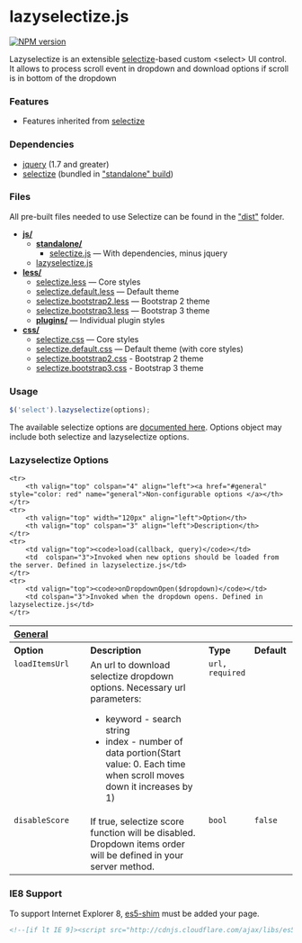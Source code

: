 # lazyselectize.js

[![NPM version](http://img.shields.io/npm/v/lazyselectize.svg?style=flat)](https://www.npmjs.org/package/lazyselectize)

Lazyselectize is an extensible [selectize](https://www.npmjs.com/package/selectize)-based custom &lt;select&gt; UI control. It allows to process scroll event in dropdown and download options if scroll is in bottom of the dropdown

### Features

- Features inherited from [selectize](https://www.npmjs.com/package/selectize)

### Dependencies

- [jquery](https://github.com/jquery/jquery) (1.7 and greater)
- [selectize](https://www.npmjs.com/package/selectize) (bundled in ["standalone" build](node_modules/selectize/dist/js/standalone))

### Files

All pre-built files needed to use Selectize can be found in the ["dist"](dist/) folder.

- [**js/**](dist/js)
	- [**standalone/**](node_modules/selectize/dist/js/standalone)
		- [selectize.js](node_modules/selectize/dist/js/standalone/selectize.js) — With dependencies, minus jquery
	- [lazyselectize.js](lazyselectize.js)
- [**less/**](dist/less)
	- [selectize.less](node_modules/selectize/dist/less/selectize.less) — Core styles
	- [selectize.default.less](node_modules/selectize/dist/less/selectize.default.less) — Default theme
	- [selectize.bootstrap2.less](node_modules/selectize/dist/less/selectize.bootstrap2.less) — Bootstrap 2 theme
	- [selectize.bootstrap3.less](node_modules/selectize/dist/less/selectize.bootstrap3.less) — Bootstrap 3 theme
	- [**plugins/**](node_modules/selectize/dist/less/plugins) — Individual plugin styles
- [**css/**](dist/css)
	- [selectize.css](node_modules/selectize/dist/css/selectize.css) — Core styles
	- [selectize.default.css](node_modules/selectize/dist/css/selectize.default.css) — Default theme (with core styles)
	- [selectize.bootstrap2.css](node_modules/selectize/dist/css/selectize.bootstrap2.css) - Bootstrap 2 theme
	- [selectize.bootstrap3.css](node_modules/selectize/dist/css/selectize.bootstrap3.css) - Bootstrap 3 theme

### Usage

```js
$('select').lazyselectize(options);
```

The available selectize options are [documented here](node_modules/selectize/docs/usage.md).  Options object may include both selectize and lazyselectize options.

### Lazyselectize Options

<table width="100%">
	<tr>
		<th valign="top" colspan="4" align="left"><a href="#general" name="general">General </a></th>
	</tr>
	<tr>
		<th valign="top" width="120px" align="left">Option</th>
		<th valign="top" align="left">Description</th>
		<th valign="top" width="60px" align="left">Type</th>
		<th valign="top" width="60px" align="left">Default</th>
	</tr>
	<tr>
		<td valign="top"><code>loadItemsUrl</code></td>
		<td valign="top">An url to download selectize dropdown options. Necessary url parameters:
<ul>
			<li>
				keyword - search string
			</li>
			<li>
				index - number of data portion(Start value: 0. Each time when scroll moves down it increases by 1)
			</li>
		 </ul>
		</td>
		<td valign="top"><code>url, required</code></td>
		<td valign="top"></td>
	</tr>
	<tr>
		<td valign="top"><code>disableScore</code></td>
		<td valign="top">If true, selectize score function will be disabled. Dropdown items order will be defined in your server method. 
		</td>
		<td valign="top"><code>bool</code></td>
		<td valign="top"><code>false</code></td>
	</tr>
	
	<tr>
		<th valign="top" colspan="4" align="left"><a href="#general" style="color: red" name="general">Non-configurable options </a></th>
	</tr>
	<tr>
		<th valign="top" width="120px" align="left">Option</th>
		<th valign="top" colspan="3" align="left">Description</th>
	</tr>
	<tr>
		<td valign="top"><code>load(callback, query)</code></td>
		<td  colspan="3">Invoked when new options should be loaded from the server. Defined in lazyselectize.js</td>
	</tr>
	<tr>
		<td valign="top"><code>onDropdownOpen($dropdown)</code></td>
		<td colspan="3">Invoked when the dropdown opens. Defined in lazyselectize.js</td>
	</tr>
</table>

### IE8 Support

To support Internet Explorer 8, [es5-shim](https://github.com/kriskowal/es5-shim/) must be added your page.

```html
<!--[if lt IE 9]><script src="http://cdnjs.cloudflare.com/ajax/libs/es5-shim/2.0.8/es5-shim.min.js"></script><![endif]-->
```


